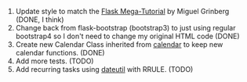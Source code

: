 1. Update style to match the [Flask Mega-Tutorial](https://blog.miguelgrinberg.com/post/the-flask-mega-tutorial-part-i-hello-world) by Miguel Grinberg (DONE, I think)
2. Change back from flask-bootstrap (bootstrap3) to just using regular bootstrap4 so I don't need to change my original HTML code (DONE)
3. Create new Calendar Class inherited from [calendar](https://docs.python.org/3/library/calendar.html) to keep new calendar functions. (DONE)
4. Add more tests. (TODO)
5. Add recurring tasks using [dateutil](https://dateutil.readthedocs.io/en/stable/) with RRULE. (TODO)
